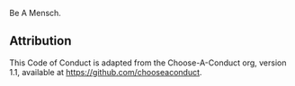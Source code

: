 Be A Mensch. 


## Attribution

This Code of Conduct is adapted from the Choose-A-Conduct org, version 1.1, available at <https://github.com/chooseaconduct>.

